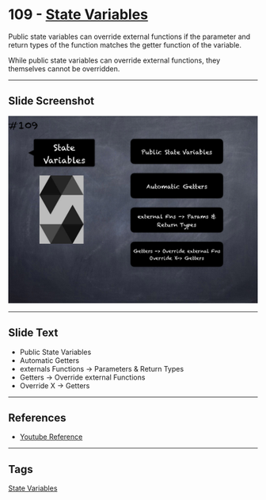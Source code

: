 # 109 - [State Variables](State%20Variables.md)
Public state variables can override external functions if the parameter and return types of the function matches the getter function of the variable. 

While public state variables can override external functions, they themselves cannot be overridden.

___
## Slide Screenshot
![109.png](../../images/3.Solidity%20201/109.png)
___
## Slide Text
- Public State Variables
- Automatic Getters
- externals Functions -> Parameters & Return Types
- Getters -> Override external Functions
- Override X -> Getters
___
## References
- [Youtube Reference](https://youtu.be/3bFgsmsQXrE?t=687)
___
## Tags
[State Variables](../2.%20Solidity%20101/State%20Variables.md)